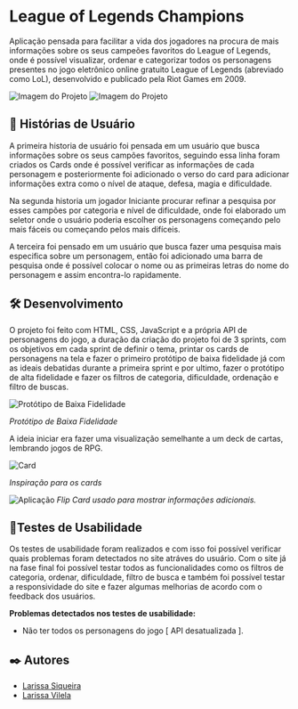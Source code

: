 # League of Legends Champions
Aplicação pensada para facilitar a vida dos jogadores na procura de mais informações sobre os seus campeões favoritos do League of Legends, onde é possível visualizar, ordenar e categorizar todos os personagens presentes no jogo eletrônico online gratuito League of Legends (abreviado como LoL), desenvolvido e publicado pela Riot Games em 2009.

![Imagem do Projeto](https://trello-attachments.s3.amazonaws.com/60ca3909ebf7f64cf767909b/60eca5a319d08e74ac40f285/eda6497db522c3ff81ea960e50c58133/image.png)
![Imagem do Projeto](https://trello-attachments.s3.amazonaws.com/60ca3909ebf7f64cf767909b/60eca5a319d08e74ac40f285/53bf136ad9331ed146dfbc1b8c994c20/image.png)

## 🚀 Histórias de Usuário
A primeira historia de usuário foi pensada em um usuário que busca informações sobre os seus campões favoritos, seguindo essa linha foram criados os Cards onde é possível verificar as informações de cada personagem e posteriormente foi adicionado o verso do card para adicionar informações extra como o nível de ataque, defesa, magia e dificuldade.   

Na segunda historia um jogador Iniciante procurar refinar a pesquisa por esses campões por categoria e nível de dificuldade, onde foi elaborado um seletor onde o usuário poderia escolher os personagens começando pelo mais fáceis ou começando pelos mais difíceis.

A terceira foi pensado em um usuário que busca fazer uma pesquisa mais especifica sobre um personagem, então foi adicionado uma barra de pesquisa onde é possível colocar o nome ou as primeiras letras do nome do personagem e assim encontra-lo rapidamente. 

## 🛠️ Desenvolvimento
O projeto foi feito com HTML, CSS, JavaScript e a própria API de personagens do jogo, a duração da criação do projeto foi de 3 sprints, com os objetivos em cada sprint de definir o tema, printar os cards de personagens na tela e fazer o primeiro protótipo de baixa fidelidade já com as ideais debatidas durante a primeira sprint e por ultimo, fazer o protótipo de alta fidelidade e fazer os filtros de categoria, dificuldade, ordenação e filtro de buscas.

![Protótipo de Baixa Fidelidade](https://i.ibb.co/7t4r3Cg/image-2-3.jpg)

_Protótipo de Baixa Fidelidade_

A ideia iniciar era fazer uma visualização semelhante a um deck de cartas, lembrando jogos de RPG. 

![Card](https://i.ibb.co/rp493x8/image-3.png)

_Inspiração para os cards_

![Aplicação](https://user-images.githubusercontent.com/64505863/126704941-c254a52f-cc16-4f31-bbd4-5d0b818fbe1d.gif)
_Flip Card usado para mostrar informações adicionais._

## 📌Testes de Usabilidade
Os testes de usabilidade foram realizados e com isso foi possível verificar quais problemas foram detectados no site atráves do usuário. Com o site já na fase final foi possível testar todos as funcionalidades como os filtros de categoria, ordenar, dificuldade, filtro de busca e também foi possível testar a responsividade do site e fazer algumas melhorias de acordo com o feedback dos usuários.

__Problemas detectados nos testes de usabilidade:__
- Não ter todos os personagens do jogo [ API desatualizada ].

## ✒️ Autores
* [Larissa Siqueira](https://github.com/LarissaSiq)
* [Larissa Vilela](https://github.com/larissavilelasobral)
